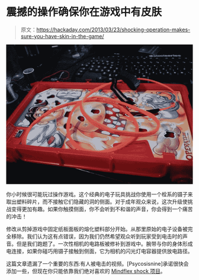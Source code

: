 # 震撼的操作确保你在游戏中有皮肤

> 原文：<https://hackaday.com/2013/03/23/shocking-operation-makes-sure-you-have-skin-in-the-game/>

![operation-shocks-you](img/93873c1e9105f6939c099ad7bbcce9ba.png)

你小时候很可能玩过操作游戏。这个经典的电子玩具挑战你使用一个栓系的镊子来取出塑料碎片，而不接触它们隐藏的洞的侧面。对于成年观众来说，这次升级使挑战变得更加有趣。如果你触摸侧面，你不会听到不和谐的声音，你会得到一个痛苦的冲击！

修改从剪掉游戏中固定纸板面板的熔化塑料部分开始。从那里原始的电子设备被完全移除。我们认为这有点错误，因为我们仍然希望观众听到玩家受到电击时的声音。但是我们跑题了。一次性相机的电路板被修补到游戏中。腕带与你的身体形成电连接，如果你碰巧用镊子接触到侧面，它为相机的闪光灯电容器提供放电路径。

这篇文章遗漏了一个重要的东西:有人被电击的视频。[Psycosisnine]承诺很快会添加一些，但现在你只能依靠我们绝对喜欢的 [Mindflex shock 项目](http://hackaday.com/2010/03/04/using-mindflex-to-shock-the-heck-out-of-people/)。